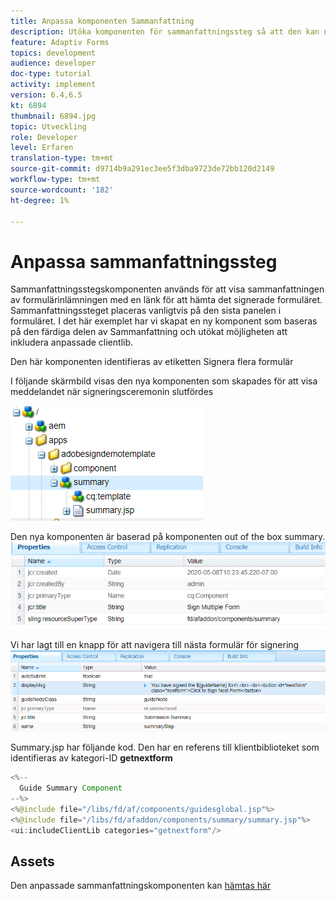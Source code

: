 ```yaml
---
title: Anpassa komponenten Sammanfattning
description: Utöka komponenten för sammanfattningssteg så att den kan navigera till nästa formulär i paketet.
feature: Adaptiv Forms
topics: development
audience: developer
doc-type: tutorial
activity: implement
version: 6.4,6.5
kt: 6894
thumbnail: 6894.jpg
topic: Utveckling
role: Developer
level: Erfaren
translation-type: tm+mt
source-git-commit: d9714b9a291ec3ee5f3dba9723de72bb120d2149
workflow-type: tm+mt
source-wordcount: '182'
ht-degree: 1%

---
```



# Anpassa sammanfattningssteg

Sammanfattningsstegskomponenten används för att visa sammanfattningen av formulärinlämningen med en länk för att hämta det signerade formuläret. Sammanfattningssteget placeras vanligtvis på den sista panelen i formuläret.
I det här exemplet har vi skapat en ny komponent som baseras på den färdiga delen av Sammanfattning och utökat möjligheten att inkludera anpassade clientlib.

Den här komponenten identifieras av etiketten Signera flera formulär

I följande skärmbild visas den nya komponenten som skapades för att visa meddelandet när signeringsceremonin slutfördes

![sammanfattningskomponent](assets/summary.PNG)

Den nya komponenten är baserad på komponenten out of the box summary.
![component-prop](assets/componentprop.PNG)

Vi har lagt till en knapp för att navigera till nästa formulär för signering
![template-code](assets/template-code.PNG)

Summary.jsp har följande kod. Den har en referens till klientbiblioteket som identifieras av kategori-ID **getnextform**

```java
<%--
  Guide Summary Component
--%>
<%@include file="/libs/fd/af/components/guidesglobal.jsp"%>
<%@include file="/libs/fd/afaddon/components/summary/summary.jsp"%>
<ui:includeClientLib categories="getnextform"/>
```

## Assets

Den anpassade sammanfattningskomponenten kan [hämtas här](assets/custom-summary-step.zip)



